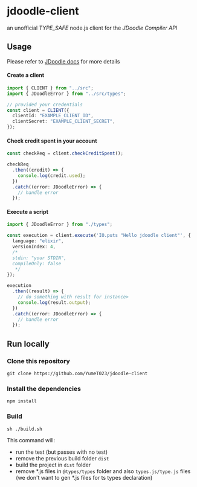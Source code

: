 # jdoodle-client

an unofficial _TYPE_SAFE_ node.js client for the _JDoodle Compiler API_

## Usage

Please refer to [JDoodle docs](https://docs.jdoodle.com/integrating-compiler-ide-to-your-application/compiler-api) for more details

#### Create a client

```typescript
import { CLIENT } from "../src";
import { JDoodleError } from "../src/types";

// provided your credentials
const client = CLIENT({
  clientId: "EXAMPLE_CLIENT_ID",
  clientSecret: "EXAMPLE_CLIENT_SECRET",
});
```

#### Check credit spent in your account

```typescript
const checkReq = client.checkCreditSpent();

checkReq
  .then((credit) => {
    console.log(credit.used);
  })
  .catch((error: JDoodleError) => {
    // handle error
  });
```

#### Execute a script

```typescript
import { JDoodleError } from "./types";

const execution = client.execute('IO.puts "Hello jdoodle client"', {
  language: "elixir",
  versionIndex: 4,
  /*
  stdin: "your STDIN",
  compileOnly: false 
   */
});

execution
  .then((result) => {
    // do something with result for instance>
    console.log(result.output);
  })
  .catch((error: JDoodleError) => {
    // handle error
  });
```

## Run locally

### Clone this repository

```shell
git clone https://github.com/YumeT023/jdoodle-client
```

### Install the dependencies

```shell
npm install
```

### Build

```shell
sh ./build.sh
```

This command will:
- run the test (but passes with no test)
- remove the previous build folder `dist`
- build the project in `dist` folder
- remove *.js files in `@types/types` folder and also `types.js/type.js` files (we don't want to gen *.js files for ts types declaration)
